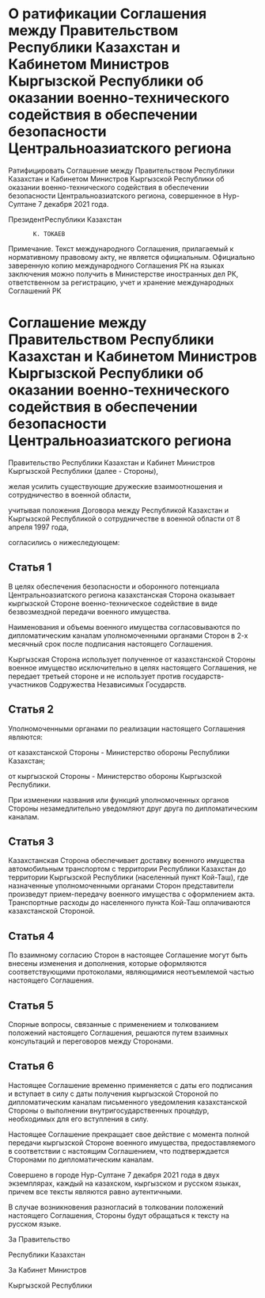 # О ратификации Соглашения между  Правительством Республики Казахстан и  Кабинетом Министров Кыргызской  Республики об оказании военно-технического  содействия в обеспечении безопасности               Центральноазиатского региона 

Ратифицировать Соглашение между Правительством Республики Казахстан и Кабинетом Министров Кыргызской Республики  об оказании военно-технического содействия в обеспечении безопасности Центральноазиатского региона, совершенное в Нур-Султане 7 декабря  2021 года. 

ПрезидентРеспублики Казахстан

           К. ТОКАЕВ

Примечание. Текст международного Соглашения, прилагаемый к нормативному правовому акту, не является официальным. Официально заверенную копию международного Соглашения РК на языках заключения можно получить в Министерстве иностранных дел РК, ответственном за регистрацию, учет и хранение международных Соглашений РК

# Соглашение между Правительством Республики Казахстан и Кабинетом Министров Кыргызской Республики об оказании военно-технического содействия в обеспечении безопасности Центральноазиатского региона

Правительство Республики Казахстан и Кабинет Министров Кыргызской Республики (далее - Стороны),

желая усилить существующие дружеские взаимоотношения и сотрудничество в военной области,

учитывая положения Договора между Республикой Казахстан и Кыргызской Республикой о сотрудничестве в военной области от 8 апреля 1997 года,

согласились о нижеследующем:

## Статья 1

В целях обеспечения безопасности и оборонного потенциала Центральноазиатского региона казахстанская Сторона оказывает кыргызской Стороне военно-техническое содействие в виде безвозмездной передачи военного имущества.

Наименования и объемы военного имущества согласовываются по дипломатическим каналам уполномоченными органами Сторон в 2-х месячный срок после подписания настоящего Соглашения.

Кыргызская Сторона использует полученное от казахстанской Стороны военное имущество исключительно в целях настоящего Соглашения, не передает третьей стороне и не использует против государств-участников Содружества Независимых Государств.

## Статья 2

Уполномоченными органами по реализации настоящего Соглашения являются:

от казахстанской Стороны - Министерство обороны Республики Казахстан;

от кыргызской Стороны - Министерство обороны Кыргызской Республики.

При изменении названия или функций уполномоченных органов Стороны незамедлительно уведомляют друг друга по дипломатическим каналам.

## Статья 3

Казахстанская Сторона обеспечивает доставку военного имущества автомобильным транспортом с территории Республики Казахстан до территории Кыргызской Республики (населенный пункт Кой-Таш), где назначенные уполномоченными органами Сторон представители произведут прием-передачу военного имущества с оформлением акта. Транспортные расходы до населенного пункта Кой-Таш оплачиваются казахстанской Стороной.

## Статья 4

По взаимному согласию Сторон в настоящее Соглашение могут быть внесены изменения и дополнения, которые оформляются соответствующими протоколами, являющимися неотъемлемой частью настоящего Соглашения.

## Статья 5

Спорные вопросы, связанные с применением и толкованием положений настоящего Соглашения, решаются путем взаимных консультаций и переговоров между Сторонами.

## Статья 6

Настоящее Соглашение временно применяется с даты его подписания и вступает в силу с даты получения кыргызской Стороной по дипломатическим каналам письменного уведомления казахстанской Стороны о выполнении внутригосударственных процедур, необходимых для его вступления в силу.

Настоящее Соглашение прекращает свое действие с момента полной передачи кыргызской Стороне военного имущества, предоставляемого в соответствии с настоящим Соглашением, что подтверждается Сторонами по дипломатическим каналам.

Совершено в городе Нур-Султане 7 декабря 2021 года в двух экземплярах, каждый на казахском, кыргызском и русском языках, причем все тексты являются равно аутентичными.

В случае возникновения разногласий в толковании положений настоящего Соглашения, Стороны будут обращаться к тексту на русском языке.

 За Правительство  

Республики Казахстан

 За Кабинет Министров 

Кыргызской Республики

